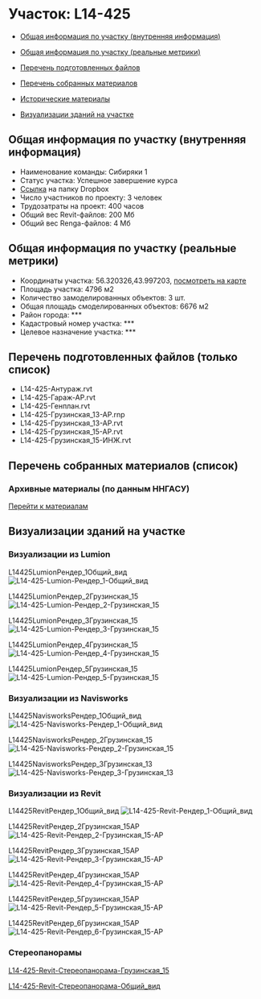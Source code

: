 # Участок: L14-425

* [Общая информация по участку (внутренняя информация)](#Chapter1)

* [Общая информация по участку (реальные метрики)](#Chapter2)

* [Перечень подготовленных файлов](#Chapter3)

* [Перечень собранных материалов](#Chapter4)

* [Исторические материалы](#Chapter5)

* [Визуализации зданий на участке](#Chapter6)

## <a id="Chapter1"></a> Общая информация по участку (внутренняя информация)
+ Наименование команды: Сибиряки 1
+ Статус участка: Успешное завершение курса
+ [Ссылка](https://www.dropbox.com/sh/wvvgv1nw1iqred9/AADSifJ1VrQ12cy4c8IsGbtBa/L14_425?dl=0) на папку Dropbox
+ Число участников по проекту: 3 человек
+ Трудозатраты на проект: 400 часов
+ Общий вес Revit-файлов: 200 Мб
+ Общий вес Renga-файлов: 4 Мб
## <a id="Chapter2"></a> Общая информация по участку (реальные метрики)
+ Координаты участка: 56.320326,43.997203, [посмотреть на карте](https://yandex.ru/maps/47/nizhny-novgorod/?ll=43.997203%2C56.320326&z=19)
+ Площадь участка: 4796 м2
+ Количество замоделированных объектов: 3 шт.
+ Общая площадь смоделированных объектов: 6676 м2
+ Район города: *** 
+ Кадастровый номер участка: *** 
+ Целевое назначение участка: *** 
## <a id="Chapter3"></a> Перечень подготовленных файлов (только список)
+ L14-425-Антураж.rvt
+ L14-425-Гараж-АР.rvt
+ L14-425-Генплан.rvt
+ L14-425-Грузинская_13-АР.rnp
+ L14-425-Грузинская_13-АР.rvt
+ L14-425-Грузинская_15-АР.rvt
+ L14-425-Грузинская_15-ИНЖ.rvt
## <a id="Chapter4"></a> Перечень собранных материалов (список)
### <a id="Chapter5"></a> Архивные материалы (по данным ННГАСУ)
[Перейти к материалам](/BuidingsInfo/8af5d117-ea5d-4e24-8c94-26206e1fe918/About.md)
## <a id="Chapter6"></a> Визуализации зданий на участке
### Визуализации из Lumion
L14425LumionРендер_1Общий_вид
![L14-425-Lumion-Рендер_1-Общий_вид](/Images/L14_425/L14-425-Lumion-Рендер_1-Общий_вид_Compressed.jpg)

L14425LumionРендер_2Грузинская_15
![L14-425-Lumion-Рендер_2-Грузинская_15](/Images/L14_425/L14-425-Lumion-Рендер_2-Грузинская_15_Compressed.jpg)

L14425LumionРендер_3Грузинская_15
![L14-425-Lumion-Рендер_3-Грузинская_15](/Images/L14_425/L14-425-Lumion-Рендер_3-Грузинская_15_Compressed.jpg)

L14425LumionРендер_4Грузинская_15
![L14-425-Lumion-Рендер_4-Грузинская_15](/Images/L14_425/L14-425-Lumion-Рендер_4-Грузинская_15_Compressed.jpg)

L14425LumionРендер_5Грузинская_15
![L14-425-Lumion-Рендер_5-Грузинская_15](/Images/L14_425/L14-425-Lumion-Рендер_5-Грузинская_15_Compressed.jpg)

### Визуализации из Navisworks
L14425NavisworksРендер_1Общий_вид
![L14-425-Navisworks-Рендер_1-Общий_вид](/Images/L14_425/L14-425-Navisworks-Рендер_1-Общий_вид_Compressed.jpg)

L14425NavisworksРендер_2Грузинская_15
![L14-425-Navisworks-Рендер_2-Грузинская_15](/Images/L14_425/L14-425-Navisworks-Рендер_2-Грузинская_15_Compressed.jpg)

L14425NavisworksРендер_3Грузинская_13
![L14-425-Navisworks-Рендер_3-Грузинская_13](/Images/L14_425/L14-425-Navisworks-Рендер_3-Грузинская_13_Compressed.jpg)

### Визуализации из Revit
L14425RevitРендер_1Общий_вид
![L14-425-Revit-Рендер_1-Общий_вид](/Images/L14_425/L14-425-Revit-Рендер_1-Общий_вид_Compressed.jpg)

L14425RevitРендер_2Грузинская_15АР
![L14-425-Revit-Рендер_2-Грузинская_15-АР](/Images/L14_425/L14-425-Revit-Рендер_2-Грузинская_15-АР_Compressed.jpg)

L14425RevitРендер_3Грузинская_15АР
![L14-425-Revit-Рендер_3-Грузинская_15-АР](/Images/L14_425/L14-425-Revit-Рендер_3-Грузинская_15-АР_Compressed.jpg)

L14425RevitРендер_4Грузинская_15АР
![L14-425-Revit-Рендер_4-Грузинская_15-АР](/Images/L14_425/L14-425-Revit-Рендер_4-Грузинская_15-АР_Compressed.jpg)

L14425RevitРендер_5Грузинская_15АР
![L14-425-Revit-Рендер_5-Грузинская_15-АР](/Images/L14_425/L14-425-Revit-Рендер_5-Грузинская_15-АР_Compressed.jpg)

L14425RevitРендер_6Грузинская_15АР
![L14-425-Revit-Рендер_6-Грузинская_15-АР](/Images/L14_425/L14-425-Revit-Рендер_6-Грузинская_15-АР_Compressed.jpg)

### Стереопанорамы
[L14-425-Revit-Стереопанорама-Грузинская_15](https://pano.autodesk.com/pano.html?url=jpgs/e979bd01-1fb4-4cf9-9b0c-78b52adf92ed&version=2)

[L14-425-Revit-Стереопанорама-Общий_вид ](https://pano.autodesk.com/pano.html?url=jpgs/bb53c1e6-5c60-4fa5-8631-2b7a5db269f2&version=2)

